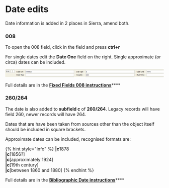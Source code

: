 # Date edits

Date information is added in 2 places in Sierra, amend both.

### 008

To open the 008 field, click in the field and press **ctrl+r**

For single dates edit the **Date One** field on the right. Single approximate (or circa) dates can be included.&#x20;

![](<../../../.gitbook/assets/image (2) (1).png>)

Full details are in the [**Fixed Fields 008 instructions**](https://docs.wellcomecollection.org/visual-material/current-system-guidelines/sierra-marc-cataloguing/bibliographic-record/leader-fields#008-date-and-country)****

### 260/264

The date is also added to **subfield c** of **260/264**. Legacy records will have field 260, newer records will have 264.

Dates that are have been taken from sources other than the object itself should be included in square brackets.

Approximate dates can be included, recognised formats are:

{% hint style="info" %}
**|c**1878\
**|c**\[1856?]\
**|c**\[approximately 1924]\
**|c**\[19th century]\
**|c**\[between 1860 and 1880]
{% endhint %}

Full details are in the [**Bibliographic Date instructions**](https://docs.wellcomecollection.org/visual-material/current-system-guidelines/sierra-marc-cataloguing/bibliographic-record/264-creation-and-copyright)****
